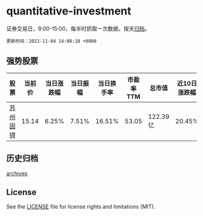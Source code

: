 # quantitative-investment

证券交易日，9:00-15:00，每半时抓取一次数据，按天[归档](archives)。

`更新时间：2022-11-04 14:08:18 +0800`

## 强势股票

|股票|当前价|当日涨跌幅|当日振幅|当日换手率|市盈率TTM|总市值|近10日涨跌幅|
|----|----|----|----|----|----|----|----|
|[苏州固锝](https://xueqiu.com/S/SZ002079)|15.14|6.25%|7.51%|16.51%|53.05|122.39亿|20.45%|

## 历史归档

[archives](archives)

## License

See the [LICENSE](LICENSE) file for license rights and limitations (MIT).